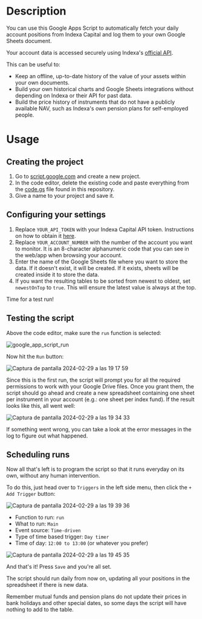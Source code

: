 # Description
You can use this Google Apps Script to automatically fetch your daily account positions from Indexa Capital and log them to your own Google Sheets document.

Your account data is accessed securely using Indexa's [official API](https://support.indexacapital.com/es/esp/introduccion-api).

This can be useful to:
* Keep an offline, up-to-date history of the value of your assets within your own documents.
* Build your own historical charts and Google Sheets integrations without depending on Indexa or their API for past data.
* Build the price history of instruments that do not have a publicly available NAV, such as Indexa's own pension plans for self-employed people.

# Usage

## Creating the project
1. Go to [script.google.com](https://script.google.com) and create a new project.
2. In the code editor, delete the existing code and paste everything from the [code.gs](https://github.com/victor-marino/indexa-gsheets-history/blob/master/code.gs) file found in this repository.
3. Give a name to your project and save it.

## Configuring your settings
1. Replace `YOUR_API_TOKEN` with your Indexa Capital API token. Instructions on how to obtain it [here](https://support.indexacapital.com/es/esp/introduccion-api).
2. Replace `YOUR_ACCOUNT_NUMBER` with the number of the account you want to monitor. It is an 8-character alphanumeric code that you can see in the web/app when browsing your account.
3. Enter the name of the Google Sheets file where you want to store the data. If it doesn't exist, it will be created. If it exists, sheets will be created inside it to store the data.
4. If you want the resulting tables to be sorted from newest to oldest, set `newestOnTop` to `true`. This will ensure the latest value is always at the top.

Time for a test run!

## Testing the script
Above the code editor, make sure the `run` function is selected:

![google_app_script_run](https://github.com/victor-marino/indexa-gsheets-history/assets/1933443/86dce857-5998-492b-80a9-057e3d2f0379)

Now hit the `Run` button:

![Captura de pantalla 2024-02-29 a las 19 17 59](https://github.com/victor-marino/indexa-gsheets-history/assets/1933443/8c10257e-ffe9-4eba-abf3-7054e1d2b1db)

Since this is the first run, the script will prompt you for all the required permissions to work with your Google Drive files. Once you grant them, the script should go ahead and create a new spreadsheet containing one sheet per instrument in your account (e.g.: one sheet per index fund). If the result looks like this, all went well:

![Captura de pantalla 2024-02-29 a las 19 34 33](https://github.com/victor-marino/indexa-gsheets-history/assets/1933443/50ae6fac-312d-4116-a65d-e6d93b4df70a)

If something went wrong, you can take a look at the error messages in the log to figure out what happened.

## Scheduling runs

Now all that's left is to program the script so that it runs everyday on its own, without any human intervention.

To do this, just head over to `Triggers` in the left side menu, then click the `+ Add Trigger` button:

![Captura de pantalla 2024-02-29 a las 19 39 36](https://github.com/victor-marino/indexa-gsheets-history/assets/1933443/3b4113a3-962f-43d3-aaf7-28d66fda04ab)

* Function to run: `run`
* What to run: `Main`
* Event source: `Time-driven`
* Type of time based trigger: `Day timer`
* Time of day: `12:00 to 13:00` (or whatever you prefer)

![Captura de pantalla 2024-02-29 a las 19 45 35](https://github.com/victor-marino/indexa-gsheets-history/assets/1933443/255a014f-f785-4fe3-9578-50227f8fb9d0)

And that's it! Press `Save` and you're all set.

The script should run daily from now on, updating all your positions in the spreadsheet if there is new data.

Remember mutual funds and pension plans do not update their prices in bank holidays and other special dates, so some days the script will have nothing to add to the table.
